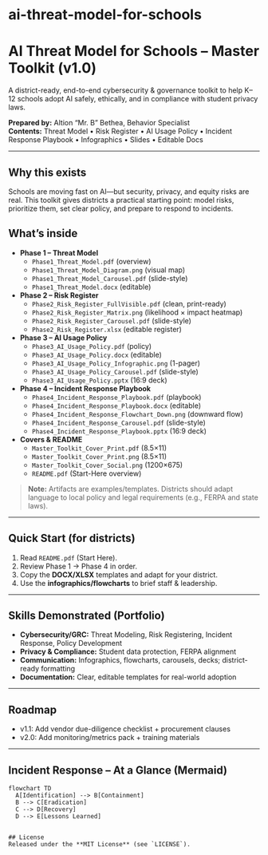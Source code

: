 # ai-threat-model-for-schools
# AI Threat Model for Schools – Master Toolkit (v1.0)

A district-ready, end-to-end cybersecurity & governance toolkit to help K–12 schools adopt AI safely, ethically, and in compliance with student privacy laws.

**Prepared by:** Altion “Mr. B” Bethea, Behavior Specialist  
**Contents:** Threat Model • Risk Register • AI Usage Policy • Incident Response Playbook • Infographics • Slides • Editable Docs

---

## Why this exists
Schools are moving fast on AI—but security, privacy, and equity risks are real. This toolkit gives districts a practical starting point: model risks, prioritize them, set clear policy, and prepare to respond to incidents.

## What’s inside
- **Phase 1 – Threat Model**
  - `Phase1_Threat_Model.pdf` (overview)
  - `Phase1_Threat_Model_Diagram.png` (visual map)
  - `Phase1_Threat_Model_Carousel.pdf` (slide-style)
  - `Phase1_Threat_Model.docx` (editable)
- **Phase 2 – Risk Register**
  - `Phase2_Risk_Register_FullVisible.pdf` (clean, print-ready)
  - `Phase2_Risk_Register_Matrix.png` (likelihood × impact heatmap)
  - `Phase2_Risk_Register_Carousel.pdf` (slide-style)
  - `Phase2_Risk_Register.xlsx` (editable register)
- **Phase 3 – AI Usage Policy**
  - `Phase3_AI_Usage_Policy.pdf` (policy)
  - `Phase3_AI_Usage_Policy.docx` (editable)
  - `Phase3_AI_Usage_Policy_Infographic.png` (1-pager)
  - `Phase3_AI_Usage_Policy_Carousel.pdf` (slide-style)
  - `Phase3_AI_Usage_Policy.pptx` (16:9 deck)
- **Phase 4 – Incident Response Playbook**
  - `Phase4_Incident_Response_Playbook.pdf` (playbook)
  - `Phase4_Incident_Response_Playbook.docx` (editable)
  - `Phase4_Incident_Response_Flowchart_Down.png` (downward flow)
  - `Phase4_Incident_Response_Carousel.pdf` (slide-style)
  - `Phase4_Incident_Response_Playbook.pptx` (16:9 deck)
- **Covers & README**
  - `Master_Toolkit_Cover_Print.pdf` (8.5×11)
  - `Master_Toolkit_Cover_Print.png` (8.5×11)
  - `Master_Toolkit_Cover_Social.png` (1200×675)
  - `README.pdf` (Start-Here overview)

> **Note:** Artifacts are examples/templates. Districts should adapt language to local policy and legal requirements (e.g., FERPA and state laws).

---

## Quick Start (for districts)
1. Read `README.pdf` (Start Here).
2. Review Phase 1 → Phase 4 in order.
3. Copy the **DOCX/XLSX** templates and adapt for your district.
4. Use the **infographics/flowcharts** to brief staff & leadership.

---

## Skills Demonstrated (Portfolio)
- **Cybersecurity/GRC:** Threat Modeling, Risk Registering, Incident Response, Policy Development
- **Privacy & Compliance:** Student data protection, FERPA alignment
- **Communication:** Infographics, flowcharts, carousels, decks; district-ready formatting
- **Documentation:** Clear, editable templates for real-world adoption

---

## Roadmap
- v1.1: Add vendor due-diligence checklist + procurement clauses
- v2.0: Add monitoring/metrics pack + training materials

---
## Incident Response – At a Glance (Mermaid)
```mermaid
flowchart TD
  A[Identification] --> B[Containment]
  B --> C[Eradication]
  C --> D[Recovery] 
  D --> E[Lessons Learned]


## License
Released under the **MIT License** (see `LICENSE`).
